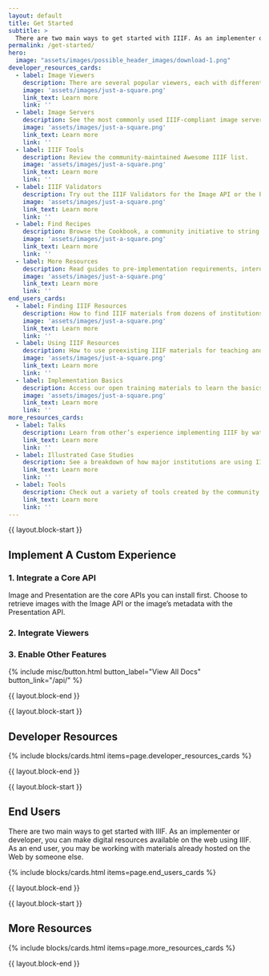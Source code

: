 ```yaml
---
layout: default
title: Get Started
subtitle: >
  There are two main ways to get started with IIIF. As an implementer or developer, you can make digital resources available on the web using IIIF. As an end user, you may be working with materials already hosted on the Web by someone else.
permalink: /get-started/
hero:
  image: "assets/images/possible_header_images/download-1.png"
developer_resources_cards:
  - label: Image Viewers
    description: There are several popular viewers, each with different capabilities.
    image: 'assets/images/just-a-square.png'
    link_text: Learn more
    link: ''
  - label: Image Servers
    description: See the most commonly used IIIF-compliant image servers.
    image: 'assets/images/just-a-square.png'
    link_text: Learn more
    link: ''
  - label: IIIF Tools
    description: Review the community-maintained Awesome IIIF list.
    image: 'assets/images/just-a-square.png'
    link_text: Learn more
    link: ''
  - label: IIIF Validators
    description: Try out the IIIF Validators for the Image API or the Presentation API.
    image: 'assets/images/just-a-square.png'
    link_text: Learn more
    link: ''
  - label: Find Recipes
    description: Browse the Cookbook, a community initiative to string together commonly used functions into “recipes” that can be reused easily.
    image: 'assets/images/just-a-square.png'
    link_text: Learn more
    link: ''
  - label: More Resources
    description: Read guides to pre-implementation requirements, interoperability best practices, UX best practices, and more.
    image: 'assets/images/just-a-square.png'
    link_text: Learn more
    link: ''
end_users_cards:
  - label: Finding IIIF Resources
    description: How to find IIIF materials from dozens of institutions around the world.
    image: 'assets/images/just-a-square.png'
    link_text: Learn more
    link: ''
  - label: Using IIIF Resources
    description: How to use preexisting IIIF materials for teaching and research.
    image: 'assets/images/just-a-square.png'
    link_text: Learn more
    link: ''
  - label: Implementation Basics
    description: Access our open training materials to learn the basics of implementing IIIF.
    image: 'assets/images/just-a-square.png'
    link_text: Learn more
    link: ''
more_resources_cards:
  - label: Talks
    description: Learn from other’s experience implementing IIIF by watching conference presentations.
    link_text: Learn more
    link: ''
  - label: Illustrated Case Studies
    description: See a breakdown of how major institutions are using IIIF to make their collections available.
    link_text: Learn more
    link: ''
  - label: Tools
    description: Check out a variety of tools created by the community.
    link_text: Learn more
    link: ''
---
```

{{ layout.block-start }}

## Implement A Custom Experience

### 1. Integrate a Core API

Image and Presentation are the core APIs you can  install first. Choose to retrieve images with the Image API or the image’s metadata with the Presentation API.

### 2. Integrate Viewers

### 3. Enable Other Features


{% include misc/button.html button_label="View All Docs" button_link="/api/" %}

{{ layout.block-end }}



{{ layout.block-start }}

## Developer Resources

{% include blocks/cards.html items=page.developer_resources_cards %}

{{ layout.block-end }}



{{ layout.block-start }}

## End Users

There are two main ways to get started with IIIF. As an implementer or developer, you can make digital resources available on the web using IIIF. As an end user, you may be working with materials already hosted on the Web by someone else.

{% include blocks/cards.html items=page.end_users_cards %}

{{ layout.block-end }}



{{ layout.block-start }}

## More Resources

{% include blocks/cards.html items=page.more_resources_cards %}

{{ layout.block-end }}
